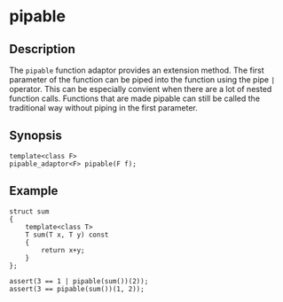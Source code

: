 pipable
=======

Description
-----------

The `pipable` function adaptor provides an extension method. The first
parameter of the function can be piped into the function using the pipe
`|` operator. This can be especially convient when there are a lot of
nested function calls. Functions that are made pipable can still be called
the traditional way without piping in the first parameter.

Synopsis
--------

    template<class F>
    pipable_adaptor<F> pipable(F f);

Example
-------

    struct sum
    {
        template<class T>
        T sum(T x, T y) const
        {
            return x+y;
        }
    };

    assert(3 == 1 | pipable(sum())(2));
    assert(3 == pipable(sum())(1, 2));

